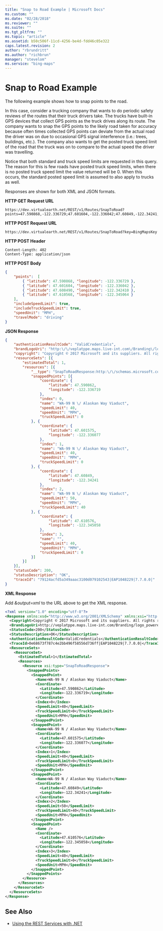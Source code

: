 ```yaml
---
title: "Snap to Road Example | Microsoft Docs"
ms.custom: ""
ms.date: "02/28/2018"
ms.reviewer: ""
ms.suite: ""
ms.tgt_pltfrm: ""
ms.topic: "article"
ms.assetid: b50c506f-11cd-4256-be4d-fdd46c05e322
caps.latest.revision: 2
author: "rbrundritt"
ms.author: "richbrun"
manager: "stevelom"
ms.service: "bing-maps"
---
```


# Snap to Road Example

The following example shows how to snap points to the road.

In this case, consider a trucking company that wants to do periodic safety reviews of the routes that their truck drivers take. The trucks have built-in GPS devices that collect GPS points as the truck drives along its route. The company wants to snap the GPS points to the likely road taken for accuracy because often times collected GPS points can deviate from the actual road the driver was on due to occasional GPS signal interference (i.e.: trees, buildings, etc.). The company also wants to get the posted truck speed limit of the road that the truck was on to compare to the actual speed the driver was travelling.

Notice that both standard and truck speed limits are requested in this query. The reason for this is few roads have posted truck speed limits, when there is no posted truck speed limit the value returned will be 0. When this occurs, the standard posted speed limit is assumed to also apply to trucks as well.

Responses are shown for both XML and JSON formats.

**HTTP GET Request URL**

```url
https://dev.virtualearth.net/REST/v1/Routes/SnapToRoad?points=47.590868,-122.336729;47.601604,-122.336042;47.60849,-122.34241;47.610568,-122.345064&includeTruckSpeedLimit=true&IncludeSpeedLimit=true&speedUnit=MPH&travelMode=driving&key=BingMapsKey 
```

**HTTP POST Request URL**

```url
https://dev.virtualearth.net/REST/v1/Routes/SnapToRoad?key=BingMapsKey
```

**HTTP POST Header**

```url
Content-Length: 402
Content-Type: application/json
```

**HTTP POST Body**

```json
{
    "points":  [
        { "latitude": 47.590868, "longitude": -122.336729 },
        { "latitude": 47.601604, "longitude": -122.336042 },
        { "latitude": 47.608490, "longitude": -122.342410 },
        { "latitude": 47.610568, "longitude": -122.345064 }    
    ],
    "includeSpeedLimit": true,
    "includeTruckSpeedLimit": true,
    "speedUnit": "MPH",
    "travelMode": "driving"
}
```

**JSON Response**

```json
{
    "authenticationResultCode": "ValidCredentials",
    "brandLogoUri": "http:\/\/veplatppe.maps.live-int.com\/Branding\/logo_powered_by.png",
    "copyright": "Copyright © 2017 Microsoft and its suppliers. All rights reserved. This API cannot be accessed and the content and any results may not be used, reproduced or transmitted in any manner without express written permission from Microsoft Corporation.",
    "resourceSets": [{
        "estimatedTotal": 1,
        "resources": [{
            "__type": "SnapToRoadResponse:http:\/\/schemas.microsoft.com\/search\/local\/ws\/rest\/v1",
            "snappedPoints": [{
                "coordinate": {
                    "latitude": 47.590862,
                    "longitude": -122.336719
                },
                "index": 0,
                "name": "WA-99 N \/ Alaskan Way Viaduct",
                "speedLimit": 40,
                "speedUnit": "MPH",
                "truckSpeedLimit": 0
            }, {
                "coordinate": {
                    "latitude": 47.601575,
                    "longitude": -122.336077
                },
                "index": 1,
                "name": "WA-99 N \/ Alaskan Way Viaduct",
                "speedLimit": 40,
                "speedUnit": "MPH",
                "truckSpeedLimit": 0
            }, {
                "coordinate": {
                    "latitude": 47.60849,
                    "longitude": -122.34241
                },
                "index": 2,
                "name": "WA-99 N \/ Alaskan Way Viaduct",
                "speedLimit": 50,
                "speedUnit": "MPH",
                "truckSpeedLimit": 40
            }, {
                "coordinate": {
                    "latitude": 47.610576,
                    "longitude": -122.345058
                },
                "index": 3,
                "name": "",
                "speedLimit": 40,
                "speedUnit": "MPH",
                "truckSpeedLimit": 0
            }]
        }]
    }],
    "statusCode": 200,
    "statusDescription": "OK",
    "traceId": "79124acfd5a349aaac3100d079102543|EAP1048229|7.7.0.0|"
}
```

**XML Response**

Add *&output=xml* to the URL above to get the XML response.

```xml
<?xml version="1.0" encoding="utf-8"?>
<Response xmlns:xsd="http://www.w3.org/2001/XMLSchema" xmlns:xsi="http://www.w3.org/2001/XMLSchema-instance" xmlns="http://schemas.microsoft.com/search/local/ws/rest/v1">
  <Copyright>Copyright © 2017 Microsoft and its suppliers. All rights reserved. This API cannot be accessed and the content and any results may not be used, reproduced or transmitted in any manner without express written permission from Microsoft Corporation.</Copyright>
  <BrandLogoUri>http://veplatppe.maps.live-int.com/Branding/logo_powered_by.png</BrandLogoUri>
  <StatusCode>200</StatusCode>
  <StatusDescription>OK</StatusDescription>
  <AuthenticationResultCode>ValidCredentials</AuthenticationResultCode>
  <TraceId>0e68673f787c4e2bb496f58556d736ff|EAP1048229|7.7.0.0|</TraceId>
  <ResourceSets>
    <ResourceSet>
      <EstimatedTotal>1</EstimatedTotal>
      <Resources>
        <Resource xsi:type="SnapToRoadResponse">
          <SnappedPoints>
            <SnappedPoint>
              <Name>WA-99 N / Alaskan Way Viaduct</Name>
              <Coordinate>
                <Latitude>47.590862</Latitude>
                <Longitude>-122.336719</Longitude>
              </Coordinate>
              <Index>0</Index>
              <SpeedLimit>40</SpeedLimit>
              <TruckSpeedLimit>0</TruckSpeedLimit>
              <SpeedUnit>MPH</SpeedUnit>
            </SnappedPoint>
            <SnappedPoint>
              <Name>WA-99 N / Alaskan Way Viaduct</Name>
              <Coordinate>
                <Latitude>47.601575</Latitude>
                <Longitude>-122.336077</Longitude>
              </Coordinate>
              <Index>1</Index>
              <SpeedLimit>40</SpeedLimit>
              <TruckSpeedLimit>0</TruckSpeedLimit>
              <SpeedUnit>MPH</SpeedUnit>
            </SnappedPoint>
            <SnappedPoint>
              <Name>WA-99 N / Alaskan Way Viaduct</Name>
              <Coordinate>
                <Latitude>47.60849</Latitude>
                <Longitude>-122.34241</Longitude>
              </Coordinate>
              <Index>2</Index>
              <SpeedLimit>50</SpeedLimit>
              <TruckSpeedLimit>40</TruckSpeedLimit>
              <SpeedUnit>MPH</SpeedUnit>
            </SnappedPoint>
            <SnappedPoint>
              <Name />
              <Coordinate>
                <Latitude>47.610576</Latitude>
                <Longitude>-122.345058</Longitude>
              </Coordinate>
              <Index>3</Index>
              <SpeedLimit>40</SpeedLimit>
              <TruckSpeedLimit>0</TruckSpeedLimit>
              <SpeedUnit>MPH</SpeedUnit>
            </SnappedPoint>
          </SnappedPoints>
        </Resource>
      </Resources>
    </ResourceSet>
  </ResourceSets>
</Response>
```

## See Also

* [Using the REST Services with .NET](../using-the-rest-services-with-net.md)
